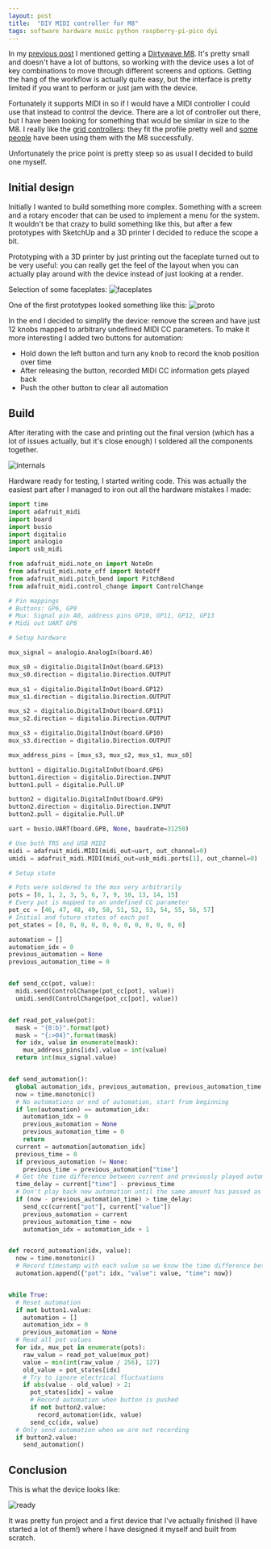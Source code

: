 ```yaml
---
layout: post
title:  "DIY MIDI controller for M8"
tags: software hardware music python raspberry-pi-pico dyi
---
```


In my [previous post][prev-post] I mentioned getting a [Dirtywave M8][m8]. It's pretty small and doesn't have a lot of
buttons, so working with the device uses a lot of key combinations to move through different screens and options.
Getting the hang of the workflow is actually quite easy, but the interface is pretty limited if you want to perform or
just jam with the device.

Fortunately it supports MIDI in so if I would have a MIDI controller I could use that instead to control the device.
There are a lot of controller out there, but I have been looking for something that would be similar in size to the M8.
I really like the [grid controllers][grid]: they fit the profile pretty well and [some people][grid-yt] have been using
them with the M8 successfully.

Unfortunately the price point is pretty steep so as usual I decided to build one myself.

## Initial design

Initially I wanted to build something more complex. Something with a screen and a rotary encoder that can be used to
implement a menu for the system. It wouldn't be that crazy to build something like this, but after a few prototypes with
SketchUp and a 3D printer I decided to reduce the scope a bit.

Prototyping with a 3D printer by just printing out the faceplate turned out to be very useful: you can really get the
feel of the layout when you can actually play around with the device instead of just looking at a render.

Selection of some faceplates:
![faceplates](/assets/images/knobs/faceplates.jpg)

One of the first prototypes looked something like this:
![proto](/assets/images/knobs/proto.jpg)

In the end I decided to simplify the device: remove the screen and have just 12 knobs mapped to arbitrary undefined MIDI
CC parameters. To make it more interesting I added two buttons for automation:

- Hold down the left button and turn any knob to record the knob position over time
- After releasing the button, recorded MIDI CC information gets played back
- Push the other button to clear all automation

## Build

After iterating with the case and printing out the final version (which has a lot of issues actually, but it's close
enough) I soldered all the components together.

![internals](/assets/images/knobs/internals.jpg)

Hardware ready for testing, I started writing code.
This was actually the easiest part after I managed to iron out all the hardware mistakes I made:

```python
import time
import adafruit_midi
import board
import busio
import digitalio
import analogio
import usb_midi

from adafruit_midi.note_on import NoteOn
from adafruit_midi.note_off import NoteOff
from adafruit_midi.pitch_bend import PitchBend
from adafruit_midi.control_change import ControlChange

# Pin mappings
# Buttons: GP6, GP9
# Mux: Signal pin A0, address pins GP10, GP11, GP12, GP13
# Midi out UART GP8

# Setup hardware

mux_signal = analogio.AnalogIn(board.A0)

mux_s0 = digitalio.DigitalInOut(board.GP13)
mux_s0.direction = digitalio.Direction.OUTPUT

mux_s1 = digitalio.DigitalInOut(board.GP12)
mux_s1.direction = digitalio.Direction.OUTPUT

mux_s2 = digitalio.DigitalInOut(board.GP11)
mux_s2.direction = digitalio.Direction.OUTPUT

mux_s3 = digitalio.DigitalInOut(board.GP10)
mux_s3.direction = digitalio.Direction.OUTPUT

mux_address_pins = [mux_s3, mux_s2, mux_s1, mux_s0]

button1 = digitalio.DigitalInOut(board.GP6)
button1.direction = digitalio.Direction.INPUT
button1.pull = digitalio.Pull.UP

button2 = digitalio.DigitalInOut(board.GP9)
button2.direction = digitalio.Direction.INPUT
button2.pull = digitalio.Pull.UP

uart = busio.UART(board.GP8, None, baudrate=31250)

# Use both TRS and USB MIDI
midi = adafruit_midi.MIDI(midi_out=uart, out_channel=0)
umidi = adafruit_midi.MIDI(midi_out=usb_midi.ports[1], out_channel=0)

# Setup state

# Pots were soldered to the mux very arbitrarily
pots = [0, 1, 2, 3, 5, 6, 7, 9, 10, 13, 14, 15]
# Every pot is mapped to an undefined CC parameter
pot_cc = [46, 47, 48, 49, 50, 51, 52, 53, 54, 55, 56, 57]
# Initial and future states of each pot
pot_states = [0, 0, 0, 0, 0, 0, 0, 0, 0, 0, 0, 0]

automation = []
automation_idx = 0
previous_automation = None
previous_automation_time = 0


def send_cc(pot, value):
  midi.send(ControlChange(pot_cc[pot], value))
  umidi.send(ControlChange(pot_cc[pot], value))


def read_pot_value(pot):
  mask = "{0:b}".format(pot)
  mask = "{:>04}".format(mask)
  for idx, value in enumerate(mask):
    mux_address_pins[idx].value = int(value)
  return int(mux_signal.value)


def send_automation():
  global automation_idx, previous_automation, previous_automation_time
  now = time.monotonic()
  # No automations or end of automation, start from beginning
  if len(automation) == automation_idx:
    automation_idx = 0
    previous_automation = None
    previous_automation_time = 0
    return
  current = automation[automation_idx]
  previous_time = 0
  if previous_automation != None:
    previous_time = previous_automation["time"]
  # Get the time difference between current and previously played automation
  time_delay = current["time"] - previous_time
  # Don't play back new automation until the same amount has passed as during the recording
  if (now - previous_automation_time) > time_delay:
    send_cc(current["pot"], current["value"])
    previous_automation = current
    previous_automation_time = now
    automation_idx = automation_idx + 1


def record_automation(idx, value):
  now = time.monotonic()
  # Record timestamp with each value so we know the time difference between the changes
  automation.append({"pot": idx, "value": value, "time": now})


while True:
  # Reset automation
  if not button1.value:
    automation = []
    automation_idx = 0
    previous_automation = None
  # Read all pot values
  for idx, mux_pot in enumerate(pots):
    raw_value = read_pot_value(mux_pot)
    value = min(int(raw_value / 256), 127)
    old_value = pot_states[idx]
    # Try to ignore electrical fluctuations
    if abs(value - old_value) > 2:
      pot_states[idx] = value
      # Record automation when button is pushed
      if not button2.value:
        record_automation(idx, value)
      send_cc(idx, value)
  # Only send automation when we are not recording
  if button2.value:
    send_automation()
```

## Conclusion

This is what the device looks like:

![ready](/assets/images/knobs/ready.jpg)

It was pretty fun project and a first device that I've actually finished (I have started a lot of them!) where I have
designed it myself and built from scratch.

[prev-post]: /posts/m8candroid/

[m8]: https://dirtywave.com/products/m8-tracker

[grid]:https://intech.studio/grid-controllers

[grid-yt]: https://www.youtube.com/watch?v=sTLyNeFGw0Y
